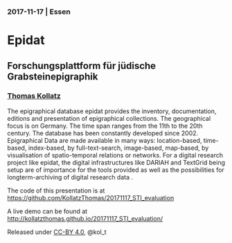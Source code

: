 ### 2017-11-17 | Essen

# Epidat

## Forschungsplattform für jüdische Grabsteinepigraphik

### [Thomas Kollatz](http://orcid.org/0000-0003-1904-1841) 

The epigraphical database epidat provides the inventory, documentation, editions and presentation of epigraphical collections. The geographical focus is on Germany. The time span ranges from the 11th to the 20th century. The database has been constantly developed since 2002. Epigraphical Data are made available in many ways: location-based, time-based, index-based, by full-text-search, image-based, map-based, by visualisation of spatio-temporal relations or networks. For a digital research project like epidat, the digital infrastructures like DARIAH and TextGrid being setup are of importance for the tools provided as well as the possibilities for longterm-archiving of digital research data . 

The code of this presentation is at https://github.com/KollatzThomas/20171117_STI_evaluation

A live demo can be found at http://kollatzthomas.github.io/20171117_STI_evaluation/

Released under [CC-BY 4.0](https://creativecommons.org/licenses/by/4.0/), @kol_t
